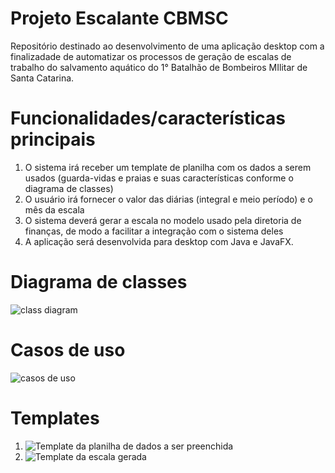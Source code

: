# Projeto Escalante CBMSC
Repositório destinado ao desenvolvimento de uma aplicação desktop com a finalizadade de automatizar os processos de geração de escalas de trabalho do salvamento aquático do 1° Batalhão de Bombeiros MIlitar de Santa Catarina.

# Funcionalidades/características principais
1. O sistema irá receber um template de planilha com os dados a serem usados (guarda-vidas e praias e suas características conforme o diagrama de classes)
2. O usuário irá fornecer o valor das diárias (integral e meio período) e o mês da escala
3. O sistema deverá gerar a escala no modelo usado pela diretoria de finanças, de modo a facilitar a integração com o sistema deles
4. A aplicação será desenvolvida para desktop com Java e JavaFX.

# Diagrama de classes
![class diagram](https://github.com/user-attachments/assets/f47b05a0-b594-4449-9922-1dad2b118748)


# Casos de uso
![casos de uso](https://github.com/user-attachments/assets/96046b6c-eaf2-4f79-867f-477566426676)

# Templates
1. ![Template da planilha de dados a ser preenchida](https://docs.google.com/spreadsheets/d/1n2JCAMsgszVQ-gV24zk-St_NbigV54k5-jFX82fS_BU/edit?usp=sharing)
2. ![Template da escala gerada](https://docs.google.com/spreadsheets/d/1InQX3i_SwHuzIKLX1drh6k41FbKx1X_4dfjkGI1pwns/edit?usp=sharing)
